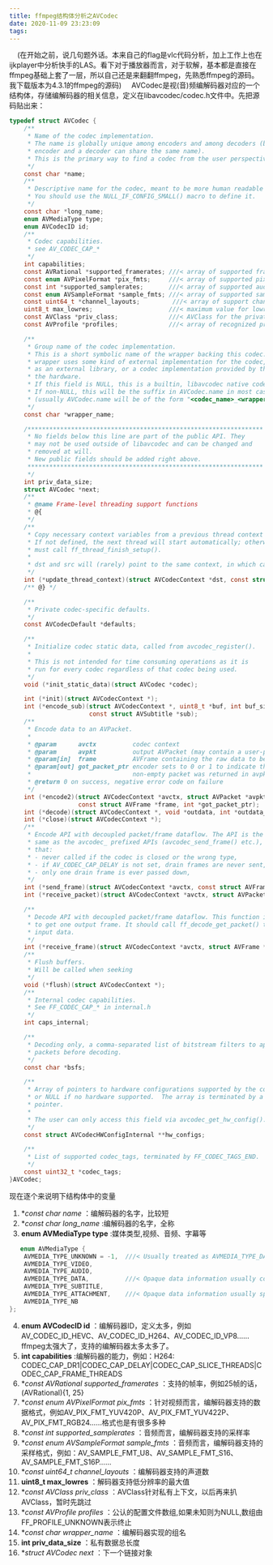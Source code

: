 ```yaml
---
title: ffmpeg结构体分析之AVCodec
date: 2020-11-09 23:23:09
tags:
---
```

&nbsp;&nbsp;&nbsp;&nbsp;(在开始之前，说几句题外话。本来自己的flag是vlc代码分析，加上工作上也在ijkplayer中分析快手的LAS。看下对于播放器而言，对于软解，基本都是直接在ffmpeg基础上套了一层，所以自己还是来翻翻ffmpeg，先熟悉ffmpeg的源码。我下载版本为4.3.1的ffmpeg的源码)
&nbsp;&nbsp;&nbsp;&nbsp;AVCodec是视(音)频编解码器对应的一个结构体，存储编解码器的相关信息，定义在libavcodec/codec.h文件中。先把源码贴出来：
<!--more-->
```c
typedef struct AVCodec {
    /**
     * Name of the codec implementation.
     * The name is globally unique among encoders and among decoders (but an
     * encoder and a decoder can share the same name).
     * This is the primary way to find a codec from the user perspective.
     */
    const char *name;
    /**
     * Descriptive name for the codec, meant to be more human readable than name.
     * You should use the NULL_IF_CONFIG_SMALL() macro to define it.
     */
    const char *long_name;
    enum AVMediaType type;
    enum AVCodecID id;
    /**
     * Codec capabilities.
     * see AV_CODEC_CAP_*
     */
    int capabilities;
    const AVRational *supported_framerates; ///< array of supported framerates, or NULL if any, array is terminated by {0,0}
    const enum AVPixelFormat *pix_fmts;     ///< array of supported pixel formats, or NULL if unknown, array is terminated by -1
    const int *supported_samplerates;       ///< array of supported audio samplerates, or NULL if unknown, array is terminated by 0
    const enum AVSampleFormat *sample_fmts; ///< array of supported sample formats, or NULL if unknown, array is terminated by -1
    const uint64_t *channel_layouts;         ///< array of support channel layouts, or NULL if unknown. array is terminated by 0
    uint8_t max_lowres;                     ///< maximum value for lowres supported by the decoder
    const AVClass *priv_class;              ///< AVClass for the private context
    const AVProfile *profiles;              ///< array of recognized profiles, or NULL if unknown, array is terminated by {FF_PROFILE_UNKNOWN}

    /**
     * Group name of the codec implementation.
     * This is a short symbolic name of the wrapper backing this codec. A
     * wrapper uses some kind of external implementation for the codec, such
     * as an external library, or a codec implementation provided by the OS or
     * the hardware.
     * If this field is NULL, this is a builtin, libavcodec native codec.
     * If non-NULL, this will be the suffix in AVCodec.name in most cases
     * (usually AVCodec.name will be of the form "<codec_name>_<wrapper_name>").
     */
    const char *wrapper_name;

    /*****************************************************************
     * No fields below this line are part of the public API. They
     * may not be used outside of libavcodec and can be changed and
     * removed at will.
     * New public fields should be added right above.
     *****************************************************************
     */
    int priv_data_size;
    struct AVCodec *next;
    /**
     * @name Frame-level threading support functions
     * @{
     */
    /**
     * Copy necessary context variables from a previous thread context to the current one.
     * If not defined, the next thread will start automatically; otherwise, the codec
     * must call ff_thread_finish_setup().
     *
     * dst and src will (rarely) point to the same context, in which case memcpy should be skipped.
     */
    int (*update_thread_context)(struct AVCodecContext *dst, const struct AVCodecContext *src);
    /** @} */

    /**
     * Private codec-specific defaults.
     */
    const AVCodecDefault *defaults;

    /**
     * Initialize codec static data, called from avcodec_register().
     *
     * This is not intended for time consuming operations as it is
     * run for every codec regardless of that codec being used.
     */
    void (*init_static_data)(struct AVCodec *codec);

    int (*init)(struct AVCodecContext *);
    int (*encode_sub)(struct AVCodecContext *, uint8_t *buf, int buf_size,
                      const struct AVSubtitle *sub);
    /**
     * Encode data to an AVPacket.
     *
     * @param      avctx          codec context
     * @param      avpkt          output AVPacket (may contain a user-provided buffer)
     * @param[in]  frame          AVFrame containing the raw data to be encoded
     * @param[out] got_packet_ptr encoder sets to 0 or 1 to indicate that a
     *                            non-empty packet was returned in avpkt.
     * @return 0 on success, negative error code on failure
     */
    int (*encode2)(struct AVCodecContext *avctx, struct AVPacket *avpkt,
                   const struct AVFrame *frame, int *got_packet_ptr);
    int (*decode)(struct AVCodecContext *, void *outdata, int *outdata_size, struct AVPacket *avpkt);
    int (*close)(struct AVCodecContext *);
    /**
     * Encode API with decoupled packet/frame dataflow. The API is the
     * same as the avcodec_ prefixed APIs (avcodec_send_frame() etc.), except
     * that:
     * - never called if the codec is closed or the wrong type,
     * - if AV_CODEC_CAP_DELAY is not set, drain frames are never sent,
     * - only one drain frame is ever passed down,
     */
    int (*send_frame)(struct AVCodecContext *avctx, const struct AVFrame *frame);
    int (*receive_packet)(struct AVCodecContext *avctx, struct AVPacket *avpkt);

    /**
     * Decode API with decoupled packet/frame dataflow. This function is called
     * to get one output frame. It should call ff_decode_get_packet() to obtain
     * input data.
     */
    int (*receive_frame)(struct AVCodecContext *avctx, struct AVFrame *frame);
    /**
     * Flush buffers.
     * Will be called when seeking
     */
    void (*flush)(struct AVCodecContext *);
    /**
     * Internal codec capabilities.
     * See FF_CODEC_CAP_* in internal.h
     */
    int caps_internal;

    /**
     * Decoding only, a comma-separated list of bitstream filters to apply to
     * packets before decoding.
     */
    const char *bsfs;

    /**
     * Array of pointers to hardware configurations supported by the codec,
     * or NULL if no hardware supported.  The array is terminated by a NULL
     * pointer.
     *
     * The user can only access this field via avcodec_get_hw_config().
     */
    const struct AVCodecHWConfigInternal **hw_configs;

    /**
     * List of supported codec_tags, terminated by FF_CODEC_TAGS_END.
     */
    const uint32_t *codec_tags;
}AVCodec;
```
现在逐个来说明下结构体中的变量    
1. **const char *name** ：编解码器的名字，比较短    
2. **const char *long_name** :编解码器的名字，全称    
3. **enum AVMediaType type** :媒体类型,视频、音频、字幕等  
```c
   enum AVMediaType {
    AVMEDIA_TYPE_UNKNOWN = -1,  ///< Usually treated as AVMEDIA_TYPE_DATA
    AVMEDIA_TYPE_VIDEO,
    AVMEDIA_TYPE_AUDIO,
    AVMEDIA_TYPE_DATA,          ///< Opaque data information usually continuous
    AVMEDIA_TYPE_SUBTITLE,
    AVMEDIA_TYPE_ATTACHMENT,    ///< Opaque data information usually sparse
    AVMEDIA_TYPE_NB
};
```
4. **enum AVCodecID id** ：编解码器ID，定义太多，例如AV_CODEC_ID_HEVC、AV_CODEC_ID_H264、AV_CODEC_ID_VP8…… ffmpeg太强大了，支持的编解码器太多太多了。
5. **int capabilities** :编解码器的能力，例如：H264: CODEC_CAP_DR1|CODEC_CAP_DELAY|CODEC_CAP_SLICE_THREADS|CODEC_CAP_FRAME_THREADS
6. **const AVRational *supported_framerates** ：支持的帧率，例如25帧的话，(AVRational){1, 25}
7. **const enum AVPixelFormat *pix_fmts** ：针对视频而言，编解码器支持的数据格式，例如AV_PIX_FMT_YUV420P、AV_PIX_FMT_YUV422P、AV_PIX_FMT_RGB24……格式也是有很多多种
8. **const int *supported_samplerates** ：音频而言，编解码器支持的采样率
9. **const enum AVSampleFormat *sample_fmts** ：音频而言，编解码器支持的采样格式，例如：AV_SAMPLE_FMT_U8、AV_SAMPLE_FMT_S16、AV_SAMPLE_FMT_S16P……
10. **const uint64_t *channel_layouts** ：编解码器支持的声道数
11. **uint8_t max_lowres** ：解码器支持低分辨率的最大值
12. **const AVClass *priv_class** ：AVClass针对私有上下文，以后再来扒AVClass，暂时先跳过
13. **const AVProfile *profiles** ：公认的配置文件数组,如果未知则为NULL,数组由FF_PROFILE_UNKNOWN表示终止
14. **const char *wrapper_name** ：编解码器实现的组名
15. **int priv_data_size** ：私有数据总长度
16. **struct AVCodec *next** ：下一个链接对象